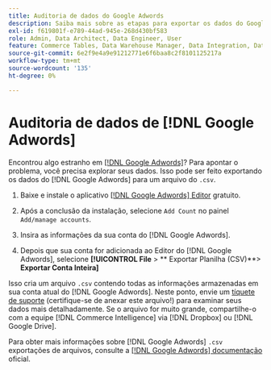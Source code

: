 ```yaml
---
title: Auditoria de dados do Google Adwords
description: Saiba mais sobre as etapas para exportar os dados do Google Adwords.
exl-id: f619801f-e789-44ad-945e-268d430bf583
role: Admin, Data Architect, Data Engineer, User
feature: Commerce Tables, Data Warehouse Manager, Data Integration, Data Import/Export
source-git-commit: 6e2f9e4a9e91212771e6f6baa8c2f8101125217a
workflow-type: tm+mt
source-wordcount: '135'
ht-degree: 0%

---
```


# Auditoria de dados de [!DNL Google Adwords]

Encontrou algo estranho em [[!DNL Google Adwords]](../integrations/google-adwords.md)? Para apontar o problema, você precisa explorar seus dados. Isso pode ser feito exportando os dados do [!DNL Google Adwords] para um arquivo do `.csv`.

1. Baixe e instale o aplicativo [[!DNL Google Adwords] Editor](https://ads.google.com/home/tools/ads-editor/) gratuito.

1. Após a conclusão da instalação, selecione `Add Count` no painel `Add/manage accounts`.

1. Insira as informações da sua conta do [!DNL Google Adwords].

1. Depois que sua conta for adicionada ao Editor do [!DNL Google Adwords], selecione **[!UICONTROL File** > ** Exportar Planilha (CSV)**> **Exportar Conta Inteira]**

Isso cria um arquivo `.csv` contendo todas as informações armazenadas em sua conta atual do [!DNL Google Adwords]. Neste ponto, envie um [tíquete de suporte](https://experienceleague.adobe.com/docs/commerce-knowledge-base/kb/troubleshooting/miscellaneous/mbi-service-policies.html) (certifique-se de anexar este arquivo!) para examinar seus dados mais detalhadamente. Se o arquivo for muito grande, compartilhe-o com a equipe [!DNL Commerce Intelligence] via [!DNL Dropbox] ou [!DNL Google Drive].

Para obter mais informações sobre [!DNL Google Adwords] `.csv` exportações de arquivos, consulte a [[!DNL Google Adwords] documentação](https://support.google.com/google-ads/editor/answer/38657?hl=en) oficial.

